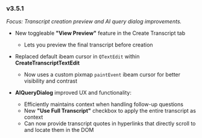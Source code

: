 ### **v3.5.1**

*Focus: Transcript creation preview and AI query dialog improvements.*

* New toggleable **"View Preview"** feature in the Create Transcript tab

  * Lets you preview the final transcript before creation
* Replaced default ibeam cursor in `QTextEdit` within **CreateTranscriptTextEdit**

  * Now uses a custom pixmap `paintEvent` ibeam cursor for better visibility and contrast
* **AIQueryDialog** improved UX and functionality:

  * Efficiently maintains context when handling follow-up questions
  * New **"Use Full Transcript"** checkbox to apply the entire transcript as context
  * Can now provide transcript quotes in hyperlinks that directly scroll to and locate them in the DOM
